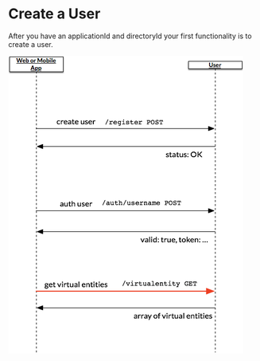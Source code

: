 # Create a User

After you have an applicationId and directoryId your first functionality is to create a user. 



![](/assets/createusersequence.png)

